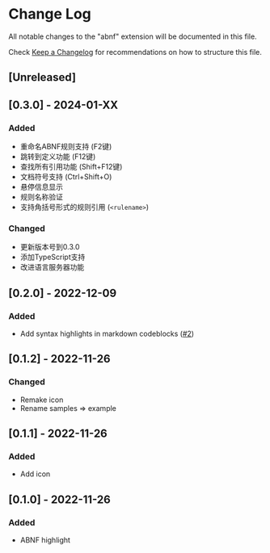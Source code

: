 # Change Log

All notable changes to the "abnf" extension will be documented in this file.

Check [Keep a Changelog](http://keepachangelog.com/) for recommendations on how to structure this file.

## [Unreleased]

## [0.3.0] - 2024-01-XX

### Added

- 重命名ABNF规则支持 (F2键)
- 跳转到定义功能 (F12键)
- 查找所有引用功能 (Shift+F12键)
- 文档符号支持 (Ctrl+Shift+O)
- 悬停信息显示
- 规则名称验证
- 支持角括号形式的规则引用 (`<rulename>`)

### Changed

- 更新版本号到0.3.0
- 添加TypeScript支持
- 改进语言服务器功能

## [0.2.0] - 2022-12-09

### Added

- Add syntax highlights in markdown codeblocks ([#2])

[#2]: https://github.com/arniu/vscode-abnf/pull/2

## [0.1.2] - 2022-11-26

### Changed

- Remake icon
- Rename samples => example

## [0.1.1] - 2022-11-26

### Added

- Add icon

## [0.1.0] - 2022-11-26

### Added

- ABNF highlight
